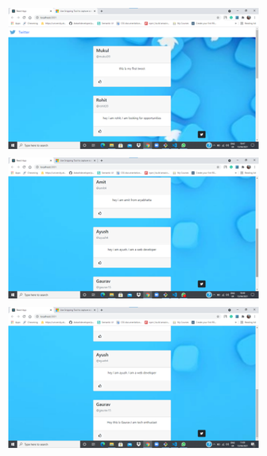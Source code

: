![alt text](https://github.com/ayush-dubey-au9/Twitter-Feed/blob/main/twitter-feed/images/Screenshot%202021-04-13%20104808.png " ")

![alt text](https://github.com/ayush-dubey-au9/Twitter-Feed/blob/main/twitter-feed/images/Screenshot%202021-04-13%20104958.png " ")

![alt text](https://github.com/ayush-dubey-au9/Twitter-Feed/blob/main/twitter-feed/images/Screenshot%202021-04-13%20110923.png " ")
